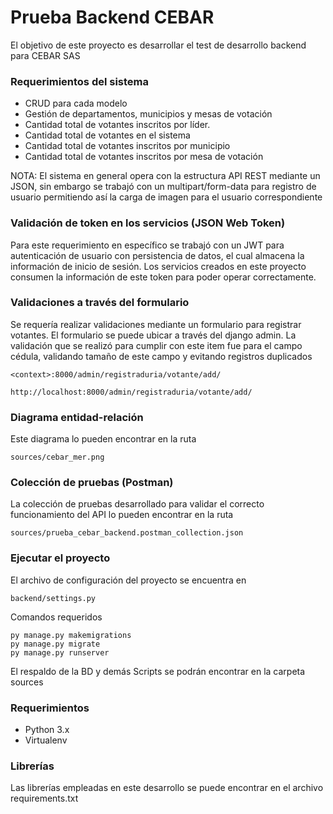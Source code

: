 # Prueba Backend CEBAR

El objetivo de este proyecto es desarrollar el test de desarrollo backend para CEBAR SAS

### Requerimientos del sistema

* CRUD para cada modelo
* Gestión de departamentos, municipios y mesas de votación
* Cantidad total de votantes inscritos por líder.
* Cantidad total de votantes en el sistema
* Cantidad total de votantes inscritos por municipio
* Cantidad total de votantes inscritos por mesa de votación

NOTA: El sistema en general opera con la estructura API REST mediante un JSON, sin embargo se trabajó con un multipart/form-data para registro de usuario permitiendo así la carga de imagen para el usuario correspondiente

### Validación de token en los servicios (JSON Web Token)

Para este requerimiento en específico se trabajó con un JWT para autenticación de usuario con persistencia de datos, el cual almacena la información de inicio de sesión. Los servicios creados en este proyecto consumen la información de este token para poder operar correctamente.

### Validaciones a través del formulario

Se requería realizar validaciones mediante un formulario para registrar votantes. El formulario se puede ubicar a través del django admin. La validación que se realizó para cumplir con este item fue para el campo cédula, validando tamaño de este campo y evitando registros duplicados
```
<context>:8000/admin/registraduria/votante/add/

http://localhost:8000/admin/registraduria/votante/add/
```

### Diagrama entidad-relación

Este diagrama lo pueden encontrar en la ruta
```
sources/cebar_mer.png
```

### Colección de pruebas (Postman)

La colección de pruebas desarrollado para validar el correcto funcionamiento del API lo pueden encontrar en la ruta
```
sources/prueba_cebar_backend.postman_collection.json
```

### Ejecutar el proyecto

El archivo de configuración del proyecto se encuentra en
```
backend/settings.py
```

Comandos requeridos
```
py manage.py makemigrations
py manage.py migrate
py manage.py runserver
```

El respaldo de la BD y demás Scripts se podrán encontrar en la carpeta sources

### Requerimientos
* Python 3.x
* Virtualenv

### Librerías

Las librerías empleadas en este desarrollo se puede encontrar en el archivo requirements.txt